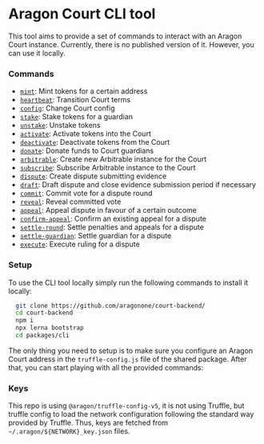 # Aragon Court CLI tool

This tool aims to provide a set of commands to interact with an Aragon Court instance.
Currently, there is no published version of it. However, you can use it locally.

### Commands

- [`mint`](./src/commands/mint.js): Mint tokens for a certain address
- [`heartbeat`](./src/commands/hearbeat.js): Transition Court terms
- [`config`](./src/commands/config.js): Change Court config
- [`stake`](./src/commands/stake.js): Stake tokens for a guardian
- [`unstake`](./src/commands/unstake.js): Unstake tokens
- [`activate`](./src/commands/activate.js): Activate tokens into the Court
- [`deactivate`](./src/commands/deactivate.js): Deactivate tokens from the Court
- [`donate`](./src/commands/donate.js): Donate funds to Court guardians
- [`arbitrable`](./src/commands/arbitrable.js): Create new Arbitrable instance for the Court
- [`subscribe`](./src/commands/subscribe.js): Subscribe Arbitrable instance to the Court
- [`dispute`](./src/commands/dispute.js): Create dispute submitting evidence
- [`draft`](./src/commands/draft.js): Draft dispute and close evidence submission period if necessary
- [`commit`](./src/commands/commit.js): Commit vote for a dispute round
- [`reveal`](./src/commands/reveal.js): Reveal committed vote
- [`appeal`](./src/commands/appeal.js): Appeal dispute in favour of a certain outcome
- [`confirm-appeal`](./src/commands/confirm-appeal.js): Confirm an existing appeal for a dispute
- [`settle-round`](./src/commands/settle-round.js): Settle penalties and appeals for a dispute
- [`settle-guardian`](./src/commands/settle-guardian.js): Settle guardian for a dispute
- [`execute`](./src/commands/execute.js): Execute ruling for a dispute

### Setup

To use the CLI tool locally simply run the following commands to install it locally:

```bash
  git clone https://github.com/aragonone/court-backend/
  cd court-backend
  npm i
  npx lerna bootstrap
  cd packages/cli
```

The only thing you need to setup is to make sure you configure an Aragon Court address in the `truffle-config.js` file of the shared package.
After that, you can start playing with all the provided commands: 

### Keys

This repo is using `@aragon/truffle-config-v5`, it is not using Truffle, but truffle config to load the network configuration following the standard way provided by Truffle.
Thus, keys are fetched from `~/.aragon/${NETWORK}_key.json` files.
